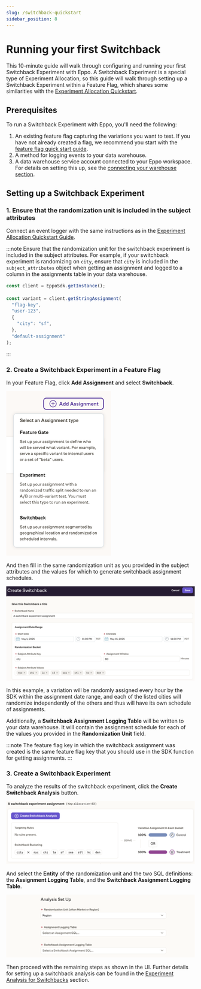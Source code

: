 ```yaml
---
slug: /switchback-quickstart
sidebar_position: 8
---
```


# Running your first Switchback

This 10-minute guide will walk through configuring and running your first Switchback Experiment with Eppo. A Switchback Experiment is a special type of Experiment Allocation, so this guide will walk through setting up a Switchback Experiment within a Feature Flag, which shares some similarities with the [Experiment Allocation Quickstart](/quick-starts/sdk-integration/launching-an-experiment/).

## Prerequisites

To run a Switchback Experiment with Eppo, you'll need the following:

1. An existing feature flag capturing the variations you want to test. If you have not already created a flag, we recommend you start with the [feature flag quick start guide](/quick-starts/sdk-integration/creating-a-flag/).
2. A method for logging events to your data warehouse.
3. A data warehouse service account connected to your Eppo workspace. For details on setting this up, see the [connecting your warehouse section](/data-management/connecting-dwh/).

## Setting up a Switchback Experiment

### 1. Ensure that the randomization unit is included in the subject attributes

Connect an event logger with the same instructions as in the [Experiment Allocation Quickstart Guide](/quick-starts/sdk-integration/launching-an-experiment#connecting-an-event-logger).

:::note
Ensure that the randomization unit for the switchback experiment is included in the subject attributes. For example, if your switchback experiment is randomizing on `city`, ensure that `city` is included in the `subject_attributes` object when getting an assignment and logged to a column in the assignments table in your data warehouse.

```js
const client = EppoSdk.getInstance();

const variant = client.getStringAssignment(
  "flag-key",
  "user-123",
  {
    "city": "sf",
  },
  "default-assignment"
);
```
:::

### 2. Create a Switchback Experiment in a Feature Flag

In your Feature Flag, click **Add Assignment** and select **Switchback**.

![Create Switchback Assignment](/../static/img/switchback/quick-start-1.png)

And then fill in the same randomization unit as you provided in the subject attributes and the values for which to generate switchback assignment schedules.

![Create Switchback Assignment](/../static/img/switchback/quick-start-2.png)

In this example, a variation will be randomly assigned every hour by the SDK within the assignment date range, and each of the listed cities will randomize independently of the others and thus will have its own schedule of assignments. 

Additionally, a **Switchback Assignment Logging Table** will be written to your data warehouse. It will contain the assignment schedule for each of the values you provided in the **Randomization Unit** field.

:::note
The feature flag key in which the switchback assignment was created is the same feature flag key that you should use in the SDK function for getting assignments.
:::

### 3. Create a Switchback Experiment

To analyze the results of the switchback experiment, click the **Create Switchback Analysis** button.

![Create Switchback Analysis](/../static/img/switchback/quick-start-3.png)

And select the **Entity** of the randomization unit and the two SQL definitions: the **Assignment Logging Table**, and the **Switchback Assignment Logging Table**.

![Create Switchback Analysis](/../static/img/switchback/quick-start-4.png)

Then proceed with the remaining steps as shown in the UI. Further details for setting up a switchback analysis can be found in the [Experiment Analysis for Switchbacks](/experiment-analysis/switchbacks/) section.


